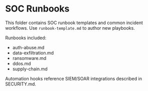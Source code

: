 # SOC Runbooks

This folder contains SOC runbook templates and common incident workflows. Use `runbook-template.md` to author new playbooks.

Runbooks included:
- auth-abuse.md
- data-exfiltration.md
- ransomware.md
- ddos.md
- supply-chain.md

Automation hooks reference SIEM/SOAR integrations described in SECURITY.md.
